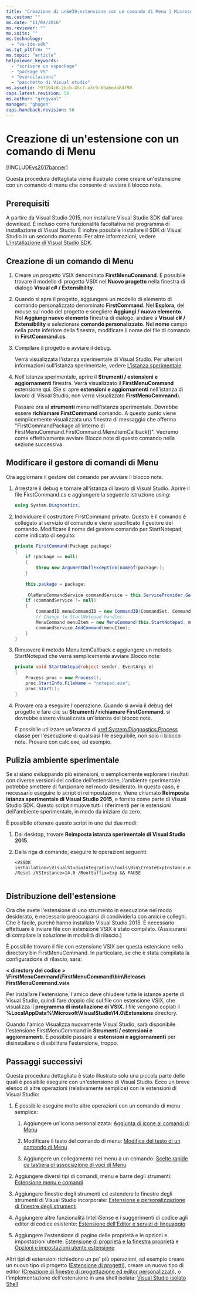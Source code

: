 ```yaml
---
title: "Creazione di un&#39;estensione con un comando di Menu | Microsoft Docs"
ms.custom: ""
ms.date: "11/04/2016"
ms.reviewer: ""
ms.suite: ""
ms.technology: 
  - "vs-ide-sdk"
ms.tgt_pltfrm: ""
ms.topic: "article"
helpviewer_keywords: 
  - "scrivere un vspackage"
  - "package VS"
  - "esercitazioni"
  - "pacchetto di Visual studio"
ms.assetid: f97104c8-2bcb-45c7-a3c9-85abeda8df98
caps.latest.revision: 56
ms.author: "gregvanl"
manager: "ghogen"
caps.handback.revision: 56
---
```

# Creazione di un&#39;estensione con un comando di Menu
[!INCLUDE[vs2017banner](../code-quality/includes/vs2017banner.md)]

Questa procedura dettagliata viene illustrato come creare un'estensione con un comando di menu che consente di avviare il blocco note.  
  
## Prerequisiti  
 A partire da Visual Studio 2015, non installare Visual Studio SDK dall'area download. È incluso come funzionalità facoltativa nel programma di installazione di Visual Studio. È inoltre possibile installare il SDK di Visual Studio in un secondo momento. Per altre informazioni, vedere [L'installazione di Visual Studio SDK](../extensibility/installing-the-visual-studio-sdk.md).  
  
## Creazione di un comando di Menu  
  
1.  Creare un progetto VSIX denominato **FirstMenuCommand**. È possibile trovare il modello di progetto VSIX nel **Nuovo progetto** nella finestra di dialogo **Visual c\# \/ Extensibility**.  
  
2.  Quando si apre il progetto, aggiungere un modello di elemento di comando personalizzato denominato **FirstCommand**. Nel **Esplora**, del mouse sul nodo del progetto e scegliere **Aggiungi \/ nuovo elemento**. Nel **Aggiungi nuovo elemento** finestra di dialogo, andare a **Visual c\# \/ Extensibility** e selezionare **comando personalizzato**. Nel **nome** campo nella parte inferiore della finestra, modificare il nome del file di comando in **FirstCommand.cs**.  
  
3.  Compilare il progetto e avviare il debug.  
  
     Verrà visualizzata l'istanza sperimentale di Visual Studio. Per ulteriori informazioni sull'istanza sperimentale, vedere [L'istanza sperimentale](../extensibility/the-experimental-instance.md).  
  
4.  Nell'istanza sperimentale, aprire il  **Strumenti \/ estensioni e aggiornamenti** finestra. Verrà visualizzato il **FirstMenuCommand** estensione qui. \(Se si apre **estensioni e aggiornamenti** nell'istanza di lavoro di Visual Studio, non verrà visualizzato **FirstMenuCommand**\).  
  
     Passare ora al **strumenti** menu nell'istanza sperimentale. Dovrebbe essere **richiamare FirstCommand** comando. A questo punto viene semplicemente visualizzata una finestra di messaggio che afferma "FirstCommandPackage all'interno di FirstMenuCommand.FirstCommand.MenuItemCallback\(\)". Vedremo come effettivamente avviare Blocco note di questo comando nella sezione successiva.  
  
## Modificare il gestore di comandi di Menu  
 Ora aggiornare il gestore del comando per avviare il blocco note.  
  
1.  Arrestare il debug e tornare all'istanza di lavoro di Visual Studio. Aprire il file FirstCommand.cs e aggiungere la seguente istruzione using:  
  
    ```c#  
    using System.Diagnostics;  
    ```  
  
2.  Individuare il costruttore FirstCommand privato. Questo è il comando è collegato al servizio di comando e viene specificato il gestore del comando. Modificare il nome del gestore comando per StartNotepad, come indicato di seguito:  
  
    ```c#  
    private FirstCommand(Package package)  
    {  
        if (package == null)  
        {  
            throw new ArgumentNullException(nameof(package));  
        }  
  
        this.package = package;  
  
         OleMenuCommandService commandService = this.ServiceProvider.GetService(typeof(IMenuCommandService)) as OleMenuCommandService;  
        if (commandService != null)  
        {  
            CommandID menuCommandID = new CommandID(CommandSet, CommandId);  
            // Change to StartNotepad handler.  
            MenuCommand menuItem = new MenuCommand(this.StartNotepad, menuCommandID);  
            commandService.AddCommand(menuItem);  
        }  
    }  
    ```  
  
3.  Rimuovere il metodo MenuItemCallback e aggiungere un metodo StartNotepad che verrà semplicemente avviare Blocco note:  
  
    ```c#  
    private void StartNotepad(object sender, EventArgs e)  
    {  
        Process proc = new Process();  
        proc.StartInfo.FileName = "notepad.exe";  
        proc.Start();  
    }  
    ```  
  
4.  Provare ora a eseguire l'operazione. Quando si avvia il debug del progetto e fare clic su **Strumenti \/ richiamare FirstCommand**, si dovrebbe essere visualizzata un'istanza del blocco note.  
  
     È possibile utilizzare un'istanza di <xref:System.Diagnostics.Process> classe per l'esecuzione di qualsiasi file eseguibile, non solo il blocco note. Provare con calc.exe, ad esempio.  
  
## Pulizia ambiente sperimentale  
 Se si siano sviluppando più estensioni, o semplicemente esplorare i risultati con diverse versioni del codice dell'estensione, l'ambiente sperimentale potrebbe smettere di funzionare nel modo desiderato. In questo caso, è necessario eseguire lo script di reimpostazione. Viene chiamato **Reimposta istanza sperimentale di Visual Studio 2015**, e fornito come parte di Visual Studio SDK. Questo script rimuove tutti i riferimenti per le estensioni dell'ambiente sperimentale, in modo da iniziare da zero.  
  
 È possibile ottenere questo script in uno dei due modi:  
  
1.  Dal desktop, trovare **Reimposta istanza sperimentale di Visual Studio 2015**.  
  
2.  Dalla riga di comando, eseguire le operazioni seguenti:  
  
    ```  
    <VSSDK installation>\VisualStudioIntegration\Tools\Bin\CreateExpInstance.exe /Reset /VSInstance=14.0 /RootSuffix=Exp && PAUSE  
  
    ```  
  
## Distribuzione dell'estensione  
 Ora che avete l'estensione di uno strumento in esecuzione nel modo desiderato, è necessario preoccuparsi di condividerla con amici e colleghi. Che è facile, purché hanno installato Visual Studio 2015. È necessario effettuare è inviare file con estensione VSIX è stato compilato. \(Assicurarsi di compilare la soluzione in modalità di rilascio.\)  
  
 È possibile trovare il file con estensione VSIX per questa estensione nella directory bin FirstMenuCommand. In particolare, se che è stata compilata la configurazione di rilascio, sarà:  
  
 **\< directory del codice \> \\FirstMenuCommand\\FirstMenuCommand\\bin\\Release\\ FirstMenuCommand.vsix**  
  
 Per installare l'estensione, l'amico deve chiudere tutte le istanze aperte di Visual Studio, quindi fare doppio clic sul file con estensione VSIX, che visualizza il **programma di installazione di VSIX**. I file vengono copiati il **%LocalAppData%\\Microsoft\\VisualStudio\\14.0\\Extensions** directory.  
  
 Quando l'amico Visualizza nuovamente Visual Studio, sarà disponibile l'estensione FirstMenuCommand in **Strumenti \/ estensioni e aggiornamenti**. È possibile passare a **estensioni e aggiornamenti** per disinstallare o disabilitare l'estensione, troppo.  
  
## Passaggi successivi  
 Questa procedura dettagliata è stato illustrato solo una piccola parte delle quali è possibile eseguire con un'estensione di Visual Studio. Ecco un breve elenco di altre operazioni \(relativamente semplice\) con le estensioni di Visual Studio:  
  
1.  È possibile eseguire molte altre operazioni con un comando di menu semplice:  
  
    1.  Aggiungere un'icona personalizzata: [Aggiunta di icone ai comandi di Menu](../extensibility/adding-icons-to-menu-commands.md)  
  
    2.  Modificare il testo del comando di menu: [Modifica del testo di un comando di Menu](../extensibility/changing-the-text-of-a-menu-command.md)  
  
    3.  Aggiungere un collegamento nel menu a un comando: [Scelte rapide da tastiera di associazione di voci di Menu](../extensibility/binding-keyboard-shortcuts-to-menu-items.md)  
  
2.  Aggiungere diversi tipi di comandi, menu e barre degli strumenti: [Estensione menu e comandi](../extensibility/extending-menus-and-commands.md)  
  
3.  Aggiungere finestre degli strumenti ed estendere le finestre degli strumenti di Visual Studio incorporate: [Estensione e personalizzazione di finestre degli strumenti](../extensibility/extending-and-customizing-tool-windows.md)  
  
4.  Aggiungere altre funzionalità IntelliSense e i suggerimenti di codice agli editor di codice esistente: [Estensione dell'Editor e servizi di linguaggio](../extensibility/extending-the-editor-and-language-services.md)  
  
5.  Aggiungere l'estensione di pagine delle proprietà e le opzioni e impostazioni utente: [Estensione di proprietà e la finestra proprietà](../extensibility/extending-properties-and-the-property-window.md) e [Opzioni e impostazioni utente estensione](../extensibility/extending-user-settings-and-options.md)  
  
 Altri tipi di estensioni richiedono un po' più operazioni, ad esempio creare un nuovo tipo di progetto \([Estensione di progetti](../extensibility/extending-projects.md)\), creare un nuovo tipo di editor \([Creazione di finestre di progettazione ed editor personalizzati](../extensibility/creating-custom-editors-and-designers.md)\), o l'implementazione dell'estensione in una shell isolata: [Visual Studio isolato Shell](../extensibility/visual-studio-isolated-shell.md)